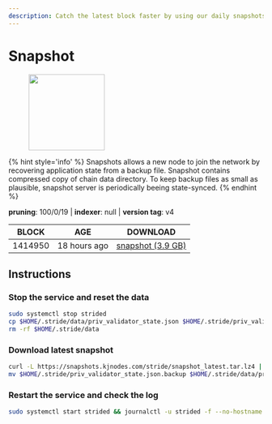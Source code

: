 ```yaml
---
description: Catch the latest block faster by using our daily snapshots.
---
```


# Snapshot

<figure><img src="https://raw.githubusercontent.com/kj89/testnet_manuals/main/pingpub/logos/stride.png" width="150" alt=""><figcaption></figcaption></figure>

{% hint style='info' %}
Snapshots allows a new node to join the network by recovering application state from a backup file. 
Snapshot contains compressed copy of chain data directory. To keep backup files as small as plausible, 
snapshot server is periodically beeing state-synced.
{% endhint %}

**pruning**: 100/0/19 | **indexer**: null | **version tag**: v4

| BLOCK             | AGE             | DOWNLOAD                                                                                            |
| ----------------- | --------------- | --------------------------------------------------------------------------------------------------- |
| 1414950 | 18 hours ago | [snapshot (3.9 GB)](https://snapshots.kjnodes.com/stride/snapshot\_latest.tar.lz4) |

## Instructions

### Stop the service and reset the data

```bash
sudo systemctl stop strided
cp $HOME/.stride/data/priv_validator_state.json $HOME/.stride/priv_validator_state.json.backup
rm -rf $HOME/.stride/data
```

### Download latest snapshot

```bash
curl -L https://snapshots.kjnodes.com/stride/snapshot_latest.tar.lz4 | lz4 -dc - | tar -xf - -C $HOME/.stride
mv $HOME/.stride/priv_validator_state.json.backup $HOME/.stride/data/priv_validator_state.json
```

### Restart the service and check the log

```bash
sudo systemctl start strided && journalctl -u strided -f --no-hostname -o cat
```
